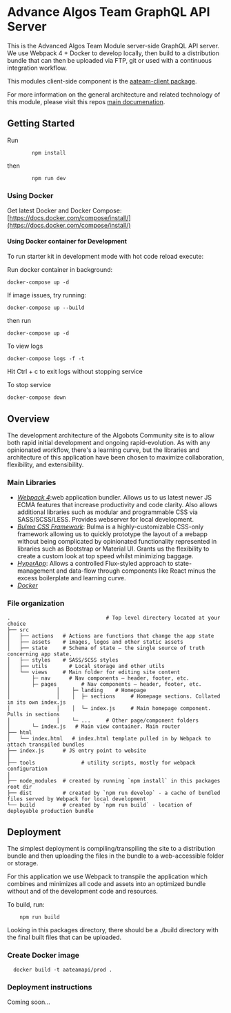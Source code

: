 # Advance Algos Team GraphQL API Server

This is the Advanced Algos Team Module server-side GraphQL API server. We use Webpack 4 + Docker to develop locally, then build to a distribution bundle that can then be uploaded via FTP, git or used with a continuous integration workflow.

This modules client-side component is the [aateam-client package](../aateam-client#README).

For more information on the general architecture and related technology of this module, please visit this repos [main documenation](../../docs#README).  

## Getting Started

Run
```
		npm install
```
then
```
		npm run dev
```

### Using Docker

Get latest Docker and Docker Compose: [https://docs.docker.com/compose/install/](https://docs.docker.com/compose/install/)

#### Using Docker container for Development

To run starter kit in development mode with hot code reload execute:

Run docker container in background:

```
docker-compose up -d
```

If image issues, try running:
```
docker-compose up --build
```
then run
```
docker-compose up -d
```

To view logs
```
docker-compose logs -f -t
```
Hit Ctrl + c to exit logs without stopping service

To stop service
```
docker-compose down
```

## Overview
The development architecture of the Algobots Community site is to allow both rapid initial development and ongoing rapid-evolution. As with any opinionated workflow, there's a learning curve, but the libraries and architecture of this application have been chosen to maximize collaboration, flexibility, and extensibility.

### Main Libraries

- [*Webpack 4*](https://webpack.js.org/):web application bundler. Allows us to us latest newer JS ECMA features that increase productivity and code clarity. Also allows additional libraries such as modular and programmable CSS via SASS/SCSS/LESS. Provides webserver for local development.
- [*Bulma CSS Framework*](https://bulma.io/documentation/): Bulma is a highly-customizable CSS-only framework allowing us to quickly prototype the layout of a webapp without being complicated by opinionated functionality represented in libraries such as Bootstrap or Material UI. Grants us the flexibility to create a custom look at top speed whilst minimizing baggage.
- [*HyperApp*](https://github.com/hyperapp/hyperapp): Allows a controlled Flux-styled approach to state-management and data-flow through components like React minus the excess boilerplate and learning curve.
- [*Docker*](https://www.docker.com/what-docker)

### File organization

```
.                               # Top level directory located at your choice
├── src		        
│   ├── actions   # Actions are functions that change the app state
│   ├── assets    # images, logos and other static assets
│   ├── state     # Schema of state — the single source of truth concerning app state.
│   ├── styles    # SASS/SCSS styles
│   ├── utils    	# Local storage and other utils
│   └── views     # Main folder for editing site content
│       ├─ nav    	# Nav components — header, footer, etc.
│       ├─ pages    	# Nav components — header, footer, etc.
│				│	 ├─ landing    # Homepage
│				│	 │	├─ sections    	# Homepage sections. Collated in its own index.js
│				│	 │	└─ index.js    	# Main homepage component. Pulls in sections
│				│	 └─ ...    	# Other page/component folders
│       └─ index.js   # Main view container. Main router
├── html		        
│   └── index.html   # index.html template pulled in by Webpack to attach transpiled bundles
├── index.js      # JS entry point to website
│
├── tools 				# utility scripts, mostly for webpack configuration
│            
├── node_modules  # created by running `npm install` in this packages root dir
├── dist          # created by `npm run develop` - a cache of bundled files served by Webpack for local development
└── build         # created by `npm run build` - location of deployable production bundle

```

## Deployment

The simplest deployment is compiling/transpiling the site to a distribution bundle and then uploading the files in the bundle to a web-accessible folder or storage.

For this application we use Webpack to transpile the application which combines and minimizes all code and assets into an optimized bundle without and of the development code and resources.

To build, run:
```
	npm run build
```
Looking in this packages directory, there should be a ./build directory with the final built files that can be uploaded.

### Create Docker image

```
  docker build -t aateamapi/prod .
```

### Deployment instructions

Coming soon...
